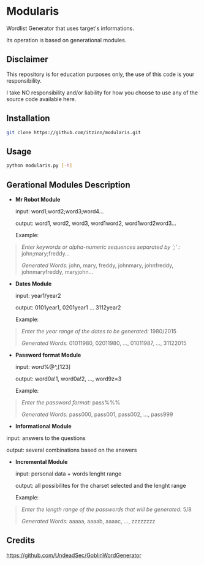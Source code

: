 # Modularis

Wordlist Generator that uses target's informations.

Its operation is based on generational modules.


## Disclaimer

This repository is for education purposes only, the use of this code is your responsibility.

I take NO responsibility and/or liability for how you choose to use any of the source code available here. 


## Installation

```bash
git clone https://github.com/itzinn/modularis.git
```


## Usage

```bash
python modularis.py [-h]
```


## Gerational Modules Description

- **Mr Robot Module**

  input: word1;word2;word3;word4...

  output: word1, word2, word3, word1word2, word1word2word3...

  Example:
  
<blockquote>
  
  _Enter keywords or alpha-numeric sequences separated by ';' :_ john;mary;freddy...
  
  
  _Generated Words:_ john, mary, freddy, johnmary, johnfreddy, johnmaryfreddy, maryjohn...

</blockquote>

- **Dates Module**

   input: year1/year2

   output: 0101year1, 0201year1 ... 3112year2

   Example:
   
<blockquote>
  
   _Enter the year range of the dates to be generated:_ 1980/2015
  
  
   _Generated Words:_ 01011980, 02011980, ..., 01011987, ..., 31122015
   
</blockquote>

- **Password format Module**

   input: <em>word</em>%@^,[123]
   
   output: word0a!1, word0a!2, ..., word9z=3

   Example:
   
<blockquote>
  
   _Enter the password format:_ pass%%%
  
  
   _Generated Words:_ pass000, pass001, pass002, ..., pass999
   
</blockquote>

- **Informational Module**

input: answers to the questions
   
output: several combinations based on the answers

- **Incremental Module**

   input: personal data + words lenght range
   
   output: all possibilites for the charset selected and the lenght range

   Example:
   
<blockquote>
  
   _Enter the length range of the passwords that will be generated:_ 5/8
  
  
   _Generated Words:_ aaaaa, aaaab, aaaac, ..., zzzzzzzz
   
</blockquote>


## Credits

https://github.com/UndeadSec/GoblinWordGenerator

